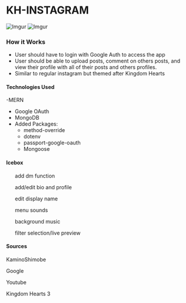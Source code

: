 # KH-INSTAGRAM
![Imgur](https://imgur.com/IFoSFgX.png)
![Imgur](https://imgur.com/b4vQs1E.png)

### How it Works
- User should have to login with Google Auth to access the app
- User should be able to upload posts, comment on others posts, and view their profile with all of their posts and others profiles.
- Similar to regular instagram but themed after Kingdom Hearts

#### Technologies Used
-MERN
- Google OAuth
- MongoDB
- Added Packages:
  - method-override
  - dotenv
  - passport-google-oauth
  - Mongoose

#### Icebox
  <ul>add dm function </ul>
  <ul>add/edit bio and profile</ul>
  <ul>edit display name</ul>
  <ul>menu sounds</ul>
  <ul>background music</ul>
  <ul>filter selection/live preview</ul>

#### Sources
KaminoShimobe

Google

Youtube

Kingdom Hearts 3
